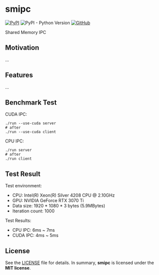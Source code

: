 # smipc

[![PyPI](https://img.shields.io/pypi/v/smipc?style=flat-square)](https://pypi.org/project/smipc/)
![PyPI - Python Version](https://img.shields.io/pypi/pyversions/smipc?style=flat-square)
[![GitHub](https://img.shields.io/github/license/osom8979/smipc?style=flat-square)](https://github.com/osom8979/smipc/)

Shared Memory IPC

## Motivation

...

## Features

...

## Benchmark Test

CUDA IPC:
```shell
./run --use-cuda server
# after
./run --use-cuda client
```

CPU IPC:
```shell
./run server
# after
./run client
```

## Test Result

Test environment:

* CPU: Intel(R) Xeon(R) Silver 4208 CPU @ 2.10GHz
* GPU: NVIDIA GeForce RTX 3070 Ti
* Data size: 1920 * 1080 * 3 bytes (5.9MBytes)
* Iteration count: 1000

Test Results:

* CPU IPC: 6ms ~ 7ms
* CUDA IPC: 4ms ~ 5ms

## License

See the [LICENSE](./LICENSE) file for details. In summary,
**smipc** is licensed under the **MIT license**.
